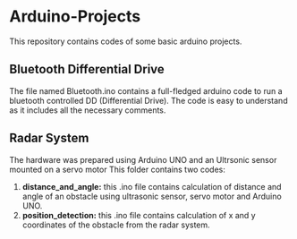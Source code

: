 # Arduino-Projects
This repository contains codes of some basic arduino projects.

## Bluetooth Differential Drive
The file named Bluetooth.ino contains a full-fledged arduino code to run a bluetooth controlled DD (Differential Drive). The code is easy to understand as it includes all the necessary comments.

## Radar System
The hardware was prepared using Arduino UNO and an Ultrsonic sensor mounted on a servo motor
This folder contains two codes:
1. **distance_and_angle:** this .ino file contains calculation of distance and angle of an obstacle using ultrasonic sensor, servo motor and Arduino UNO.
2. **position_detection:** this .ino file contains calculation of x and y coordinates of the obstacle from the radar system.